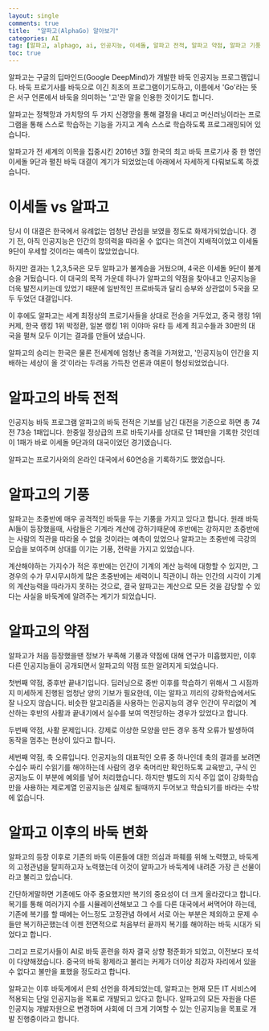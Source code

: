 ```yaml
---
layout: single
comments: true
title:  "알파고(AlphaGo) 알아보기"
categories: AI
tag: [알파고, alphago, ai, 인공지능, 이세돌, 알파고 전적, 알파고 약점, 알파고 기풍 바둑 AI, 바둑 인공지능]
toc: true
---
```




알파고는 구글의 딥마인드(Google DeepMind)가 개발한 바둑 인공지능 프로그램입니다. 바둑 프로기사를 바둑으로 이긴 최초의 프로그램이기도하고, 이름에서 'Go'라는 뜻은 서구 언론에서 바둑을 의미하는 '고'란 말을 인용한 것이기도 합니다.

알파고는 정책망과 가치망의 두 가지 신경망을 통해 결정을 내리고 머신러닝이라는 프로그램을 통해 스스로 학습하는 기능을 가지고 계속 스스로 학습하도록 프로그래밍되어 있습니다.

알파고가 전 세계의 이목을 집중시킨 2016년 3월 한국의 최고 바둑 프로기사 중 한 명인 이세돌 9단과 펼친 바둑 대결이 계기가 되었었는데 아래에서 자세하게 다뤄보도록 하겠습니다.


# 이세돌 vs 알파고

당시 이 대결은 한국에서 유례없는 엄청난 관심을 보였을 정도로 화제가되었습니다. 경기 전, 아직 인공지능은 인간의 창의력을 따라올 수 없다는 의견이 지배적이었고 이세돌 9단이 우세할 것이라는 예측이 많았었습니다.

하지만 결과는 1,2,3,5국은 모두 알파고가 불계승을 거뒀으며, 4국은 이세돌 9단이 불계승을 거뒀습니다. 이 대국의 목적 가운데 하나가 알파고의 약점을 찾아내고 인공지능을 더욱 발전시키는데 있었기 때문에 일반적인 프로바둑과 달리 승부와 상관없이 5국을 모두 두었던 대결입니다.

이 후에도 알파고는 세계 최정상의 프로기사들을 상대로 전승을 거두었고, 중국 랭킹 1위 커제, 한국 랭킹 1위 박정환, 일본 랭킹 1위 이야마 유타 등 세계 최고수들과 30판의 대국을 펼쳐 모두 이기는 결과를 만들어 냈습니다.

알파고의 승리는 한국은 물론 전세계에 엄청난 충격을 가져왔고, '인공지능이 인간을 지배하는 세상이 올 것'이라는 두려움 가득찬 언론과 여론이 형성되었었습니다.


# 알파고의 바둑 전적

인공지능 바둑 프로그램 알파고의 바둑 전적은 기보를 남긴 대전을 기준으로 하면 총 74전 73승 1패입니다. 한중일 정상급의 프로 바둑기사를 상대로 단 1패만을 기록한 것인데 이 1패가 바로 이세돌 9단과의 대국이었던 경기였습니다.

알파고는 프로기사와의 온라인 대국에서 60연승을 기록하기도 했었습니다.


# 알파고의 기풍

알파고는 초중반에 매우 공격적인 바둑을 두는 기풍을 가지고 있다고 합니다. 원래 바둑 AI들이 등장했을때, 사람들은 기계라 계산에 강하기때문에 후반에는 강하지만 초중반에는 사람의 직관을 따라올 수 없을 것이라는 예측이 있었으나 알파고는 초중반에 극강의 모습을 보여주며 상대를 이기는 기풍, 전략을 가지고 있었습니다.

계산해야하는 가지수가 적은 후반에는 인간이 기계의 계산 능력에 대항할 수 있지만, 그 경우의 수가 무시무시하게 많은 초중반에는 세력이니 직관이니 하는 인간의 시각이 기계의 계산능력을 따라가지 못하는 것으로, 결국 알파고는 계산으로 모든 것을 감당할 수 있다는 사실을 바둑계에 알려주는 계기가 되었습니다.


# 알파고의 약점

알파고가 처음 등장했을땐 정보가 부족해 기풍과 약점에 대해 연구가 미흡했지만, 이후 다른 인공지능들이 공개되면서 알파고의 약점 또한 알려지게 되었습니다.

첫번째 약점, 중후반 끝내기입니다. 딥러닝으로 중반 이후를 학습하기 위해서 그 시점까지 미세하게 진행된 엄청난 양의 기보가 필요한데, 이는 알파고 끼리의 강화학습에서도 잘 나오지 않습니다. 비슷한 알고리즘을 사용하는 인공지능의 경우 인간이 무리없이 계산하는 후반의 사활과 끝내기에서 실수를 보여 역전당하는 경우가 있었다고 합니다.

두번째 약점, 사활 문제입니다. 강제로 이상한 모양을 만든 경우 동작 오류가 발생하여 동작을 멈추는 현상이 있다고 합니다.

세번째 약점, 축 오류입니다. 인공지능의 대표적인 오류 중 하나인데 축의 결과를 보려면 수십수 짜리 수읽기를 해야하는데 사람의 경우 축머리만 확인하도록 교육받고, 구식 인공지능도 이 부분에 예외를 넣어 처리했습니다. 하지만 별도의 지식 주입 없이 강화학습만을 사용하는 제로계열 인공지능은 실제로 될때까지 두어보고 학습되기를 바라는 수밖에 없습니다.


# 알파고 이후의 바둑 변화

알파고의 등장 이후로 기존의 바둑 이론들에 대한 의심과 파훼를 위해 노력했고, 바둑계의 고정관념을 탈피하고자 노력했는데 이것이 알파고가 바둑계에 내려준 가장 큰 선물이라고 불리고 있습니다.

간단하게말하면 기존에도 아주 중요했지만 복기의 중요성이 더 크게 올라갔다고 합니다. 복기를 통해 여러가지 수를 시뮬레이션해보고 그 수를 다른 대국에서 써먹어야 하는데, 기존에 복기를 할 때에는 어느정도 고정관념 하에서 서로 아는 부분은 제외하고 문제 수들만 복기하곤했는데 이젠 전면적으로 처음부터 끝까지 복기를 해야하는 바둑 시대가 되었다고 합니다.

그리고 프로기사들이 AI로 바둑 훈련을 하자 결국 상향 평준화가 되었고, 이전보다 포석이 다양해졌습니다. 중국의 바둑 황제라고 불리는 커제가 더이상 최강자 자리에서 있을수 없다고 불만을 표했을 정도라고 합니다.


알파고는 이후 바둑계에서 은퇴 선언을 하게되었는데, 알파고는 현재 모든 IT 서비스에 적용되는 단일 인공지능을 목표로 개발되고 있다고 합니다. 알파고의 모든 자원을 다른 인공지능 개발자원으로 변경하며 사회에 더 크게 기여할 수 있는 인공지능을 목표로 개발 진행중이라고 합니다.